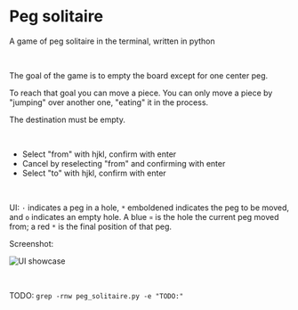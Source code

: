 # Peg solitaire

A game of peg solitaire in the terminal, written in python

<br>

The goal of the game is to empty the board except for one center peg.

To reach that goal you can move a piece. You can only move a piece by "jumping"
over another one, "eating" it in the process. 

The destination must be empty.

<br>

- Select "from" with hjkl, confirm with enter
- Cancel by reselecting "from" and confirming with enter
- Select "to" with hjkl, confirm with enter

<br>

UI: `·` indicates a peg in a hole, `*` emboldened indicates the peg to be moved,
and `o` indicates an empty hole. A blue `¤` is the hole the current peg moved from;
a red `*` is the final position of that peg.

Screenshot:

![UI showcase](https://gist.github.com/anakojm/f6ef6eba4160d95a59cfa3d500244051/raw/33848f36bfda2865ddaf2a5af69d1eac6794bfa6/showcase.png)

<br>

TODO: `grep -rnw peg_solitaire.py -e "TODO:"`
